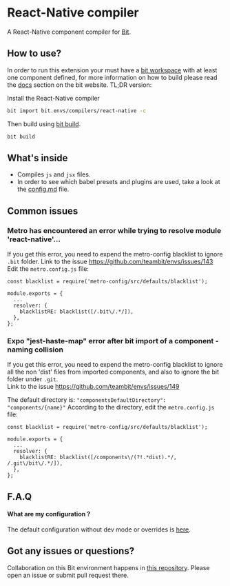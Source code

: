 # React-Native compiler

A React-Native component compiler for [Bit](https://github.com/teambit/bit).

## How to use?

In order to run this extension your must have a [bit workspace](https://docs.bit.dev/docs/concepts#bit-workspace) with at least one component defined, for more information on how to build please read the [docs](https://docs.bit.dev/docs/building-components) section on the bit website. TL;DR version:

Install the React-Native compiler

```bash
bit import bit.envs/compilers/react-native -c
```

Then build using [bit build](https://docs.bitsrc.io/docs/cli-build.html).

```bash
bit build
```

## What's inside

- Compiles `js` and `jsx` files.
- In order to see which babel presets and plugins are used, take a look at the [config.md](config.md) file.

## Common issues

### Metro has encountered an error while trying to resolve module 'react-native'...

If you get this error, you need to expend the metro-config blacklist to ignore `.bit` folder.
Link to the issue https://github.com/teambit/envs/issues/143  
Edit the `metro.config.js` file:

```
const blacklist = require('metro-config/src/defaults/blacklist');

module.exports = {
  ...
  resolver: {
    blacklistRE: blacklist([/.bit\/.*/]),
  },
};
```

### Expo "jest-haste-map" error after bit import of a component - naming collision

If you get this error, you need to expend the metro-config blacklist to ignore all the non 'dist' files from imported components, and also to ignore the bit folder under `.git`.  
Link to the issue https://github.com/teambit/envs/issues/149

The default directory is: `"componentsDefaultDirectory": "components/{name}"`
According to the directory, edit the `metro.config.js` file:

```
const blacklist = require('metro-config/src/defaults/blacklist');

module.exports = {
  ...
  resolver: {
    blacklistRE: blacklist([/components\/(?!.*dist).*/, /.git\/bit\/.*/]),
  },
};
```

## F.A.Q

#### What are my configuration ?

The default configuration without dev mode or overrides is [here](./config.md).

## Got any issues or questions?

Collaboration on this Bit environment happens in [this repository](https://github.com/teambit/envs). Please open an issue or submit pull request there.
